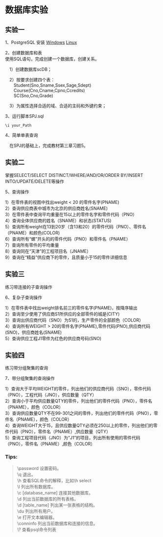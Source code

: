 # 数据库实验
## 实验一
1、PostgreSQL 安装
[Windows](https://www.yiibai.com/postgresql/install-postgresql.html)
[Linux](https://www.cnblogs.com/freeweb/p/8006639.html)


2、创建数据库和表  
使用SQL语句，完成创建一个数据库，创建关系。

&emsp;1）创建数据库scDB；

&emsp;2）按要求创建四个表：  
&emsp;&emsp;Student(Sno,Sname,Ssex,Sage,Sdept)  
&emsp;&emsp;Course(Cno,Cname,Cpno,Ccredits)  
&emsp;&emsp;SC(Sno,Cno,Grade)
  
&emsp;3）为属性选择合适的域、合适的主码和外键约束；

3、运行脚本SPJ.sql
```
\i your_Path
```
4、简单单表查询  

&emsp;在SPJ的基础上，完成教材第三章习题5。

## 实验二
掌握SELECT/SELECT DISTINCT/WHERE/AND/OR/ORDER BY/INSERT INTO/UPDATE/DELETE等操作

5、查询操作

  1）在零件表的视图中找出weight < 20 的零件名字(PNAME)  
  2）查询供应商表中城市为北京的供应商姓名(SNAME)  
  3）在零件表中查询平均重量在15以上的零件名字和零件代码（PNO）  
  4）查询全体供应商的姓名（SNAME）和状态(STATUS)  
  5）查询所有weight在13到20岁（含13和20）的零件代码（PNO）、零件名（PNAME）和颜色(COLOR)  
  6）查询所有“螺”开头的的零件代码（PNO）和零件名（PNAME）  
  7）查询所有零件的平均重量  
  8）查询同在“天津”的工程项目名（JNAME）  
  9）查询在“精益”供应商下的零件，且质量小于15的零件详细信息  
  
  
## 实验三  
练习带连接的子查询操作  

6、复杂子查询操作

  1）在零件表中找出weight排名前三的零件名字(PNAME)，按降序输出  
  2）查询至少使用了供应商S1所供应的全部零件的城是(CITY)  
  3）查询出供应商代码（SNO）为S1的，生产零件的全部颜色（COLOR）  
  4）查询所有WEIGHT > 20的零件名字(PNAME),零件代码(PNO),供应商代码(SNO)，供应商姓名(SNAME)  
  5）查询供应工程J1零件为红色的供应商号码(SNO)  

## 实验四
练习带分组聚集的查询

7、带分组聚集的查询操作

  1）查询大于平均WEIGHT的零件，列出他们的供应商代码（SNO），零件代码（PNO），工程代码（JNO），供应数量（QTY）  
  2）查询小于平均供应数量QTY的零件，列出他们的零件代码（PNO），零件名（PNAME），颜色（COLOR）  
  3）查询供应数量QTY不在99-301之间的零件，列出他们的零件代码（PNO），零件名（PNAME），颜色（COLOR）  
  4）查询WEIGHT大于15，且供应数量QTY必须在250以上的零件，列出他们的零件代码（PNO），零件名（PNAME）,供应数量（QTY）  
  5）查询工程项目代码（JNO）为“J1”的项目，列出所有使用的零件代码（PNO），零件名（PNAME）,颜色（COLOR） 

### Tips:
>\password           设置密码。  
\q                  退出。  
\h                  查看SQL命令的解释，比如\h select    
\l                  列出所有数据库。  
\c [database_name]  连接其他数据库。  
\d                  列出当前数据库的所有表格。  
\d [table_name]     列出某一张表格的结构。  
\du                 列出所有用户。  
\e                  打开文本编辑器。  
\conninfo           列出当前数据库和连接的信息。  
\\?                  查看psql命令列表
